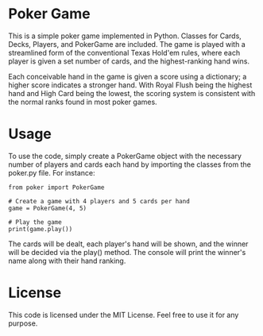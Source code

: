 # Poker Game

This is a simple poker game implemented in Python. Classes for Cards, Decks, Players, and PokerGame are included. The game is played with a streamlined form of the conventional Texas Hold'em rules, where each player is given a set number of cards, and the highest-ranking hand wins.

Each conceivable hand in the game is given a score using a dictionary; a higher score indicates a stronger hand. With Royal Flush being the highest hand and High Card being the lowest, the scoring system is consistent with the normal ranks found in most poker games.

# Usage 

To use the code, simply create a PokerGame object with the necessary number of players and cards each hand by importing the classes from the poker.py file. For instance:

```
from poker import PokerGame

# Create a game with 4 players and 5 cards per hand
game = PokerGame(4, 5)

# Play the game
print(game.play())

```
The cards will be dealt, each player's hand will be shown, and the winner will be decided via the play() method. The console will print the winner's name along with their hand ranking.

# License

This code is licensed under the MIT License. Feel free to use it for any purpose.


